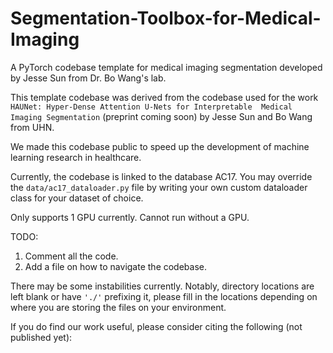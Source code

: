 # Segmentation-Toolbox-for-Medical-Imaging
A PyTorch codebase template for medical imaging segmentation developed by Jesse Sun from Dr. Bo Wang's lab. 

This template codebase was derived from the codebase used for the work `HAUNet: Hyper-Dense Attention U-Nets for Interpretable 
Medical Imaging Segmentation` (preprint coming soon) by Jesse Sun and Bo Wang from UHN.

We made this codebase public to speed up the development of machine learning research in healthcare.

Currently, the codebase is linked to the database AC17. You may override the `data/ac17_dataloader.py` file by writing your own custom dataloader class for your dataset of choice. 

Only supports 1 GPU currently. Cannot run without a GPU.

TODO:
1. Comment all the code.
2. Add a file on how to navigate the codebase.

There may be some instabilities currently. Notably, directory locations are left blank or have `'./'` prefixing it, please
fill in the locations depending on where you are storing the files on your environment.

If you do find our work useful, please consider citing the following (not published yet):


